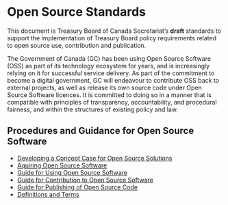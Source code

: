 # Open Source Standards

This document is Treasury Board of Canada Secretariat’s **draft** standards to support the implementation of Treasury Board policy requirements related to open source use, contribution and publication.

The Government of Canada (GC) has been using Open Source Software (OSS) as part of its technology ecosystem for years, and is increasingly relying on it for successful service delivery.
As part of the commitment to become a digital government, GC will endeavour to contribute OSS back to external projects, as well as release its own source code under Open Source Software licences.
It is committed to doing so in a manner that is compatible with principles of transparency, accountability, and procedural fairness, and within the structures of existing policy and law.

## Procedures and Guidance for Open Source Software

- [Developing a Concept Case for Open Source Solutions](guides/importance-of-concept-case.md)
- [Aquiring Open Source Software](guides/guide-for-acquisition.md)
- [Guide for Using Open Source Software](guides/using-open-source-software.md)
- [Guide for Contribution to Open Source Software](guides/contributing-to-open-source-software.md)
- [Guide for Publishing of Open Source Code](guides/publishing-open-source-code.md)
- [Definitions and Terms](guides/definitions.md)
